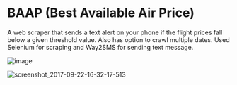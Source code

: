 # BAAP (Best Available Air Price)
A web scraper that sends a text alert on your phone if the flight prices fall below a given threshold value.
Also has option to crawl multiple dates.
Used Selenium for scraping and Way2SMS for sending text message.

![image](https://user-images.githubusercontent.com/29803330/30741770-d7b21f2e-9fb3-11e7-919c-d46f00d95df3.png)

![screenshot_2017-09-22-16-32-17-513](https://user-images.githubusercontent.com/29803330/30741818-0d78de72-9fb4-11e7-9c1b-4c6cb1538fc5.jpeg)
